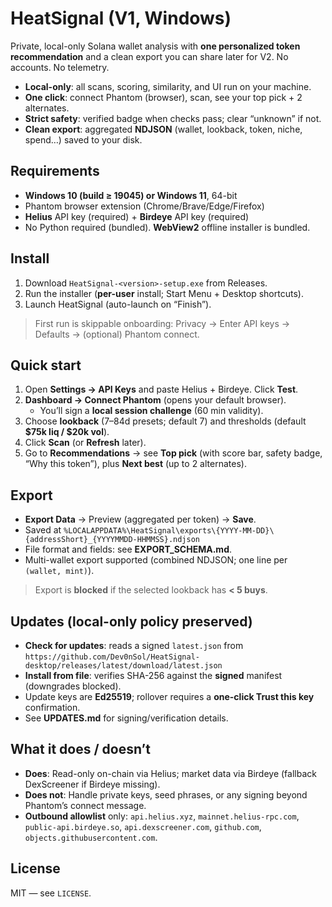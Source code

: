 # HeatSignal (V1, Windows)

Private, local-only Solana wallet analysis with **one personalized token recommendation** and a clean export you can share later for V2. No accounts. No telemetry.

- **Local-only**: all scans, scoring, similarity, and UI run on your machine.
- **One click**: connect Phantom (browser), scan, see your top pick + 2 alternates.
- **Strict safety**: verified badge when checks pass; clear “unknown” if not.
- **Clean export**: aggregated **NDJSON** (wallet, lookback, token, niche, spend…) saved to your disk.

## Requirements

- **Windows 10 (build ≥ 19045) or Windows 11**, 64-bit  
- Phantom browser extension (Chrome/Brave/Edge/Firefox)  
- **Helius** API key (required) + **Birdeye** API key (required)  
- No Python required (bundled). **WebView2** offline installer is bundled.

## Install

1. Download `HeatSignal-<version>-setup.exe` from Releases.  
2. Run the installer (**per-user** install; Start Menu + Desktop shortcuts).  
3. Launch HeatSignal (auto-launch on “Finish”).

> First run is skippable onboarding: Privacy → Enter API keys → Defaults → (optional) Phantom connect.

## Quick start

1. Open **Settings → API Keys** and paste Helius + Birdeye. Click **Test**.  
2. **Dashboard → Connect Phantom** (opens your default browser).  
   - You’ll sign a **local session challenge** (60 min validity).  
3. Choose **lookback** (7–84d presets; default 7) and thresholds (default **$75k liq / $20k vol**).  
4. Click **Scan** (or **Refresh** later).  
5. Go to **Recommendations** → see **Top pick** (with score bar, safety badge, “Why this token”), plus **Next best** (up to 2 alternates).

## Export

- **Export Data** → Preview (aggregated per token) → **Save**.  
- Saved at `%LOCALAPPDATA%\HeatSignal\exports\{YYYY-MM-DD}\{addressShort}_{YYYYMMDD-HHMMSS}.ndjson`  
- File format and fields: see **EXPORT_SCHEMA.md**.  
- Multi-wallet export supported (combined NDJSON; one line per `(wallet, mint)`).

> Export is **blocked** if the selected lookback has **< 5 buys**.

## Updates (local-only policy preserved)

- **Check for updates**: reads a signed `latest.json` from  
  `https://github.com/Dev0nSol/HeatSignal-desktop/releases/latest/download/latest.json`
- **Install from file**: verifies SHA-256 against the **signed** manifest (downgrades blocked).
- Update keys are **Ed25519**; rollover requires a **one-click Trust this key** confirmation.  
- See **UPDATES.md** for signing/verification details.

## What it does / doesn’t

- **Does**: Read-only on-chain via Helius; market data via Birdeye (fallback DexScreener if Birdeye missing).  
- **Does not**: Handle private keys, seed phrases, or any signing beyond Phantom’s connect message.  
- **Outbound allowlist** only: `api.helius.xyz`, `mainnet.helius-rpc.com`, `public-api.birdeye.so`, `api.dexscreener.com`, `github.com`, `objects.githubusercontent.com`.

## License

MIT — see `LICENSE`.
